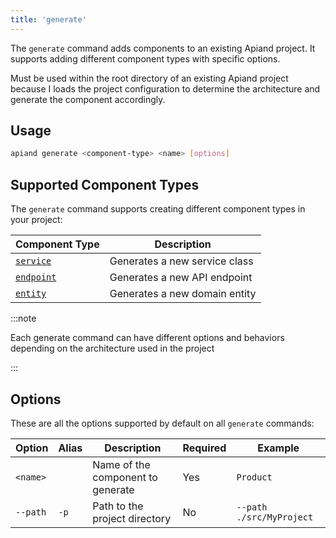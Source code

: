 ```yaml
---
title: 'generate'
---
```


The `generate` command adds components to an existing Apiand project. It supports adding different component types with
specific options.

Must be used within the root directory of an existing Apiand project because I loads the project configuration to
determine the architecture and generate the component accordingly.

## Usage

```bash
apiand generate <component-type> <name> [options]
```

## Supported Component Types

The `generate` command supports creating different component types in your project:

| Component Type                  | Description                   |
|---------------------------------|-------------------------------|
| [`service`](generate-service)   | Generates a new service class |
| [`endpoint`](generate-endpoint) | Generates a new API endpoint  |
| [`entity`](generate-entity)     | Generates a new domain entity |

:::note

Each generate command can have different options and behaviors depending on the architecture used in the project

:::

## Options

These are all the options supported by default on all `generate` commands:

| Option   | Alias | Description                       | Required | Example                  |
|----------|-------|-----------------------------------|----------|--------------------------|
| `<name>` |       | Name of the component to generate | Yes      | `Product`                |
| `--path` | `-p`  | Path to the project directory     | No       | `--path ./src/MyProject` |

